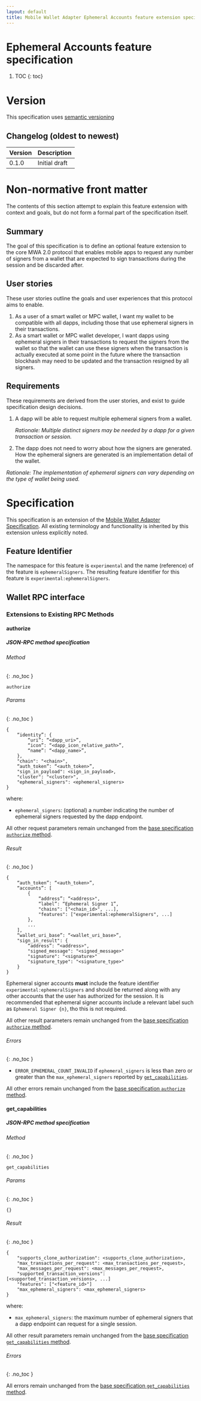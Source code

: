 ```yaml
---
layout: default
title: Mobile Wallet Adapter Ephemeral Accounts feature extension specification
---
```


# Ephemeral Accounts feature specification

1. TOC
{: toc}

# Version

This specification uses [semantic versioning](https://en.wikipedia.org/wiki/Software_versioning#Semantic_versioning)

## Changelog (oldest to newest)

| Version | Description                                                                                                                         |
| ------- | ----------------------------------------------------------------------------------------------------------------------------------- |
| 0.1.0   | Initial draft                                                                                                                       |

# Non-normative front matter

The contents of this section attempt to explain this feature extension with context and goals, but do not form a formal part of the specification itself.

## Summary

The goal of this specification is to define an optional feature extension to the core MWA 2.0 protocol that enables mobile apps to request any number of signers from a wallet that are expected to sign transactions during the session and be discarded after. 

## User stories

These user stories outline the goals and user experiences that this protocol aims to enable.

1. As a user of a smart wallet or MPC wallet, I want my wallet to be compatible with all dapps, including those that use ephemeral signers in their transactions.
1. As a smart wallet or MPC wallet developer, I want dapps using ephemeral signers in their transactions to request the signers from the wallet so that the wallet can use these signers when the transaction is actually executed at some point in the future where the transaction blockhash may need to be updated and the transaction resigned by all signers. 

## Requirements

These requirements are derived from the user stories, and exist to guide specification design decisions.

1. A dapp will be able to request multiple ephemeral signers from a wallet.

   _Rationale: Multiple distinct signers may be needed by a dapp for a given transaction or session._
1. The dapp does not need to worry about how the signers are generated. How the ephemeral signers are generated is an implementation detail of the wallet. 

  _Rationale: The implementation of ephemeral signers can vary depending on the type of wallet being used._

# Specification

This specification is an extension of the [Mobile Wallet Adapter Specification](spec.md). All existing terminology and functionality is inherited by this extension unless explicitly noted.

## Feature Identifier

The namespace for this feature is `experimental` and the name (reference) of the feature is `ephemeralSigners`. The resulting feature identifier for this feature is `experimental:ephemeralSigners`.

## Wallet RPC interface

### Extensions to Existing RPC Methods

#### authorize

##### JSON-RPC method specification

###### Method 
{: .no_toc }

```
authorize
```

###### Params
{: .no_toc }

```
{
    “identity”: {
        “uri”: “<dapp_uri>”,
        “icon”: “<dapp_icon_relative_path>”,
        “name”: “<dapp_name>”,
    },
    "chain": "<chain>",
    “auth_token”: “<auth_token>”,
    "sign_in_payload": <sign_in_payload>,
    "cluster": "<cluster>",
    "ephemeral_signers": <ephemeral_signers>
}
```

where:

- `ephemeral_signers`: (optional) a number indicating the number of ephemeral signers requested by the dapp endpoint.

All other request parameters remain unchanged from the [base specification `authorize` method](spec.md#authorize).

###### Result
{: .no_toc }

```
{
    “auth_token”: “<auth_token>”,
    “accounts”: [
        {
            “address”: “<address>", 
            “label”: “Ephemeral Signer 1”, 
            "chains": ["<chain_id>", ...], 
            "features": ["experimental:ephemeralSigners", ...]
        },
        ...
    ],
    “wallet_uri_base”: “<wallet_uri_base>”,
    "sign_in_result": {
        “address”: “<address>", 
        "signed_message": "<signed_message>"
        "signature": "<signature>"
        "signature_type": "<signature_type>"
    }
}
```

Ephemeral signer accounts **must** include the feature identifier `experimental:ephemeralSigners` and should be returned along with any other accounts that the user has authorized for the session. It is recommended that ephemeral signer accounts include a relevant label such as `Ephemeral Signer {n}`, tho this is not required. 

All other result parameters remain unchanged from the [base specification `authorize` method](spec.md#authorize). 

###### Errors
{: .no_toc }

- `ERROR_EPHEMERAL_COUNT_INVALID` if `ephemeral_signers` is less than zero or greater than the `max_ephemeral_signers` reported by [`get_capabilities`](#get_capabilities).

All other errors remain unchanged from the [base specification `authorize` method](spec.md#authorize).

#### get_capabilities

##### JSON-RPC method specification

###### Method
{: .no_toc }

```
get_capabilities
```

###### Params
{: .no_toc }

```
{}
```

###### Result
{: .no_toc }

```
{
    "supports_clone_authorization": <supports_clone_authorization>,
    "max_transactions_per_request": <max_transactions_per_request>,
    "max_messages_per_request": <max_messages_per_request>,
    "supported_transaction_versions": [<supported_transaction_versions>, ...]
    "features": ["<feature_id>"]
    "max_ephemeral_signers": <max_ephemeral_signers>
}
```

where:

- `max_ephemeral_signers`: the maximum number of ephemeral signers that a dapp endpoint can request for a single session. 

All other result parameters remain unchanged from the [base specification `get_capabilities` method](spec.md#get_capabilities). 

###### Errors
{: .no_toc }

All errors remain unchanged from the [base specification `get_capabilities` method](spec.md#get_capabilities).